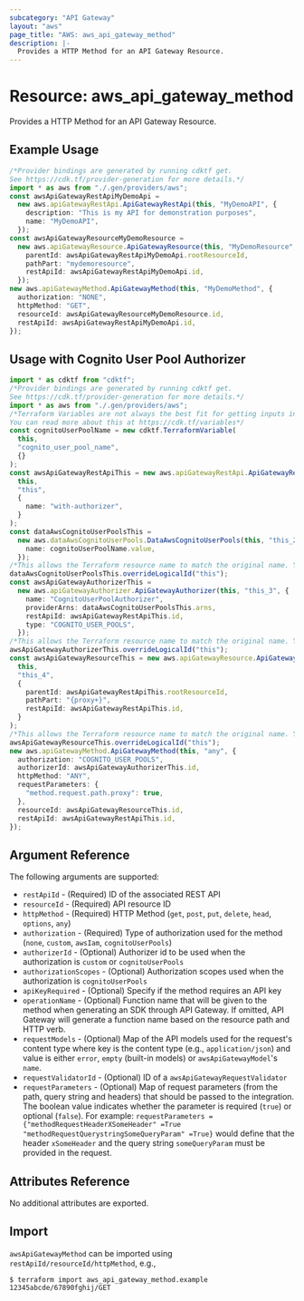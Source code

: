```yaml
---
subcategory: "API Gateway"
layout: "aws"
page_title: "AWS: aws_api_gateway_method"
description: |-
  Provides a HTTP Method for an API Gateway Resource.
---
```


# Resource: aws\_api\_gateway\_method

Provides a HTTP Method for an API Gateway Resource.

## Example Usage

```typescript
/*Provider bindings are generated by running cdktf get.
See https://cdk.tf/provider-generation for more details.*/
import * as aws from "./.gen/providers/aws";
const awsApiGatewayRestApiMyDemoApi =
  new aws.apiGatewayRestApi.ApiGatewayRestApi(this, "MyDemoAPI", {
    description: "This is my API for demonstration purposes",
    name: "MyDemoAPI",
  });
const awsApiGatewayResourceMyDemoResource =
  new aws.apiGatewayResource.ApiGatewayResource(this, "MyDemoResource", {
    parentId: awsApiGatewayRestApiMyDemoApi.rootResourceId,
    pathPart: "mydemoresource",
    restApiId: awsApiGatewayRestApiMyDemoApi.id,
  });
new aws.apiGatewayMethod.ApiGatewayMethod(this, "MyDemoMethod", {
  authorization: "NONE",
  httpMethod: "GET",
  resourceId: awsApiGatewayResourceMyDemoResource.id,
  restApiId: awsApiGatewayRestApiMyDemoApi.id,
});

```

## Usage with Cognito User Pool Authorizer

```typescript
import * as cdktf from "cdktf";
/*Provider bindings are generated by running cdktf get.
See https://cdk.tf/provider-generation for more details.*/
import * as aws from "./.gen/providers/aws";
/*Terraform Variables are not always the best fit for getting inputs in the context of Terraform CDK.
You can read more about this at https://cdk.tf/variables*/
const cognitoUserPoolName = new cdktf.TerraformVariable(
  this,
  "cognito_user_pool_name",
  {}
);
const awsApiGatewayRestApiThis = new aws.apiGatewayRestApi.ApiGatewayRestApi(
  this,
  "this",
  {
    name: "with-authorizer",
  }
);
const dataAwsCognitoUserPoolsThis =
  new aws.dataAwsCognitoUserPools.DataAwsCognitoUserPools(this, "this_2", {
    name: cognitoUserPoolName.value,
  });
/*This allows the Terraform resource name to match the original name. You can remove the call if you don't need them to match.*/
dataAwsCognitoUserPoolsThis.overrideLogicalId("this");
const awsApiGatewayAuthorizerThis =
  new aws.apiGatewayAuthorizer.ApiGatewayAuthorizer(this, "this_3", {
    name: "CognitoUserPoolAuthorizer",
    providerArns: dataAwsCognitoUserPoolsThis.arns,
    restApiId: awsApiGatewayRestApiThis.id,
    type: "COGNITO_USER_POOLS",
  });
/*This allows the Terraform resource name to match the original name. You can remove the call if you don't need them to match.*/
awsApiGatewayAuthorizerThis.overrideLogicalId("this");
const awsApiGatewayResourceThis = new aws.apiGatewayResource.ApiGatewayResource(
  this,
  "this_4",
  {
    parentId: awsApiGatewayRestApiThis.rootResourceId,
    pathPart: "{proxy+}",
    restApiId: awsApiGatewayRestApiThis.id,
  }
);
/*This allows the Terraform resource name to match the original name. You can remove the call if you don't need them to match.*/
awsApiGatewayResourceThis.overrideLogicalId("this");
new aws.apiGatewayMethod.ApiGatewayMethod(this, "any", {
  authorization: "COGNITO_USER_POOLS",
  authorizerId: awsApiGatewayAuthorizerThis.id,
  httpMethod: "ANY",
  requestParameters: {
    "method.request.path.proxy": true,
  },
  resourceId: awsApiGatewayResourceThis.id,
  restApiId: awsApiGatewayRestApiThis.id,
});

```

## Argument Reference

The following arguments are supported:

* `restApiId` - (Required) ID of the associated REST API
* `resourceId` - (Required) API resource ID
* `httpMethod` - (Required) HTTP Method (`get`, `post`, `put`, `delete`, `head`, `options`, `any`)
* `authorization` - (Required) Type of authorization used for the method (`none`, `custom`, `awsIam`, `cognitoUserPools`)
* `authorizerId` - (Optional) Authorizer id to be used when the authorization is `custom` or `cognitoUserPools`
* `authorizationScopes` - (Optional) Authorization scopes used when the authorization is `cognitoUserPools`
* `apiKeyRequired` - (Optional) Specify if the method requires an API key
* `operationName` - (Optional) Function name that will be given to the method when generating an SDK through API Gateway. If omitted, API Gateway will generate a function name based on the resource path and HTTP verb.
* `requestModels` - (Optional) Map of the API models used for the request's content type
  where key is the content type (e.g., `application/json`)
  and value is either `error`, `empty` (built-in models) or `awsApiGatewayModel`'s `name`.
* `requestValidatorId` - (Optional) ID of a `awsApiGatewayRequestValidator`
* `requestParameters` - (Optional) Map of request parameters (from the path, query string and headers) that should be passed to the integration. The boolean value indicates whether the parameter is required (`true`) or optional (`false`).
  For example: `requestParameters = {"methodRequestHeaderXSomeHeader" =True "methodRequestQuerystringSomeQueryParam" =True}` would define that the header `xSomeHeader` and the query string `someQueryParam` must be provided in the request.

## Attributes Reference

No additional attributes are exported.

## Import

`awsApiGatewayMethod` can be imported using `restApiId/resourceId/httpMethod`, e.g.,

```console
$ terraform import aws_api_gateway_method.example 12345abcde/67890fghij/GET
```
